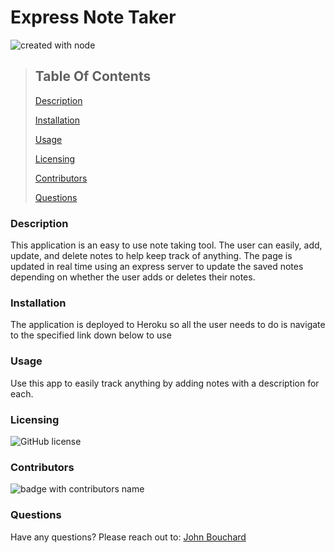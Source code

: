 # Express Note Taker

![created with node](https://img.shields.io/badge/Created%20with-Node-brightgreen)

> ## Table Of Contents
>
> [Description](#description)
>
> [Installation](#installation)
>
> [Usage](#usage)
>
> [Licensing](#licensing)
>
> [Contributors](#contributors)
>
> [Questions](#questions)

### Description

This application is an easy to use note taking tool. The user can easily, add, update, and delete notes to help keep track of anything. The page is updated in real time using an express server to update the saved notes depending on whether the user adds or deletes their notes.

### Installation

The application is deployed to Heroku so all the user needs to do is navigate to the specified link down below to use

### Usage

Use this app to easily track anything by adding notes with a description for each.

### Licensing

![GitHub license](https://img.shields.io/github/license/Naereen/StrapDown.js.svg)

### Contributors

![badge with contributors name](https://img.shields.io/badge/Built%20By-John%20Bouchard-brightgreen)

### Questions

Have any questions? Please reach out to: [John Bouchard](https://github.com/jbouchard13)
